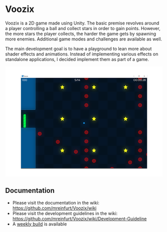 # Voozix
Voozix is a 2D game made using Unity. The basic premise revolves around a player controlling a ball and collect stars in order to gain points. However, the more stars the player collects, the harder the game gets by spawning more enemies. Additional game modes and challenges are available as well.

The main development goal is to have a playground to lean more about shader effects and animations. Instead of implementing various effects on standalone applications, I decided implement them as part of a game.

<p align="center">
  <img src="https://raw.githubusercontent.com/mreinfurt/Voozix/develop/Information/Preview.png">
</p>

## Documentation
- Please visit the documentation in the wiki: https://github.com/mreinfurt/Voozix/wiki
- Please visit the development guidelines in the wiki: https://github.com/mreinfurt/Voozix/wiki/Development-Guideline
- A [weekly build](https://onedrive.live.com/redir?resid=24F24D906F80F17D!126281&authkey=!ABtUru-Ys5xbw9U&ithint=folder%2c) is available
